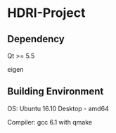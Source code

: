 # HDRI-Project

## Dependency

Qt >= 5.5

eigen

## Building Environment

OS: Ubuntu 16.10 Desktop - amd64

Compiler: gcc 6.1 with qmake
